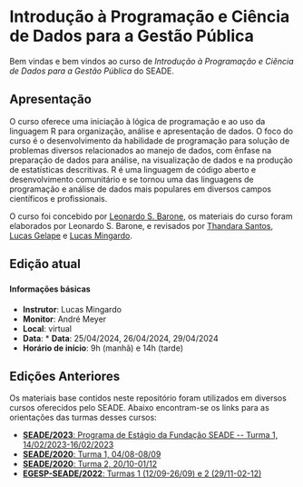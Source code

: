 # Introdução à Programação e Ciência de Dados para a Gestão Pública

Bem vindas e bem vindos ao curso de _Introdução à Programação e Ciência de Dados para a Gestão Pública_ do SEADE. 

## Apresentação

O curso oferece uma iniciação à lógica de programação e ao uso da linguagem R para organização, análise e apresentação de dados. O foco do curso é o desenvolvimento da habilidade de programação para solução de problemas diversos relacionados ao manejo de dados, com ênfase na preparação de dados para análise, na visualização de dados e na produção de estatísticas descritivas. R é uma linguagem de código aberto e desenvolvimento comunitário e se tornou uma das linguagens de programação e análise de dados mais populares em diversos campos científicos e profissionais.

O curso foi concebido por [Leonardo S. Barone](https://github.com/leobarone), os materiais do curso foram elaborados por Leonardo S. Barone, e revisados por [Thandara Santos](https://github.com/thandarasantos), [Lucas Gelape](https://github.com/lgelape) e [Lucas Mingardo](https://github.com/lumardi).

## Edição atual

### 

#### Informações básicas

* **Instrutor**: Lucas Mingardo 
* **Monitor**: André Meyer
* **Local**: virtual
* **Data**: * **Data**: 25/04/2024, 26/04/2024, 29/04/2024
* **Horário de início**:  9h (manhã) e 14h (tarde)

## Edições Anteriores

Os materiais base contidos neste repositório foram utilizados em diversos cursos oferecidos pelo SEADE. Abaixo encontram-se os links para as orientações das turmas desses cursos:

* [**SEADE/2023**: Programa de Estágio da Fundação SEADE -- Turma 1, 14/02/2023-16/02/2023](/turmas/2023_estagio_turma1/README.md)
* [**SEADE/2020**: Turma 1, 04/08-08/09](/turmas/2020_turma1/README.md)
* [**SEADE/2020**: Turma 2, 20/10-01/12](/turmas/2020_turma2/README.md)
* [**EGESP-SEADE/2022**: Turmas 1 (12/09-26/09) e 2 (29/11-02-12)](https://github.com/seade-R/egesp-seade-intro-programacao)
